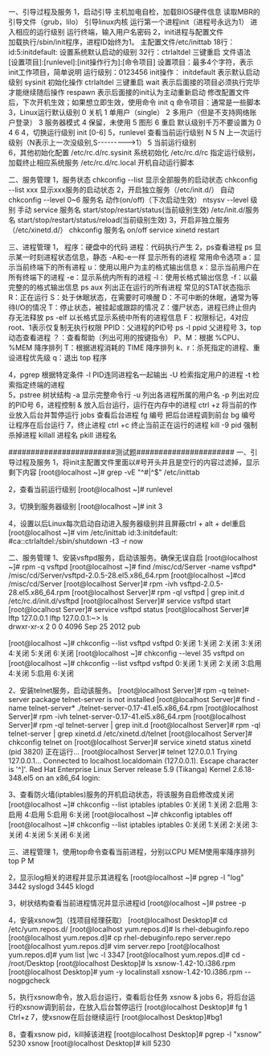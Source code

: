 一、引导过程及服务
1，启动引导
        主机加电自检，加载BIOS硬件信息
        读取MBR的引导文件（grub，lilo）
        引导linux内核
        运行第一个进程init（进程号永远为1）
        进入相应的运行级别
        运行终端，输入用户名密码
2，init进程与配置文件    
        加载执行/sbin/init程序，进程ID始终为1。
        主配置文件/etc/inittab
        18行：id:5:initdefault:		设置系统默认启动的级别
        32行：ctrlaltdel			三键重启
文件语法
[设置项目]:[runlevel]:[init操作行为]:[命令项目]
设置项目：最多4个字符，表示init工作项目，简单说明
运行级别：0123456
init操作：
	initdefault    表示默认启动级别
	sysinit	    初始化操作
	ctrlaltdel  	    三键重启
	wait	    表示后面接的项目必须执行完毕才能继续随后操作
	respawn	    表示后面接的init认为主动重新启动
     修改配置文件后，下次开机生效；如果想立即生效，使用命令 init q
命令项目：通常是一些脚本
3，Linux运行默认级别
             0    关机
             1    单用户（single）
             2    多用户（但是不支持网络账户登录）
             3    服务器模式
             4    保留，未使用
             5    图形
             6    重启
默认级别千万不要设置为 0 4 6
4，切换运行级别
	init [0-6]
5，runlevel        查看当前运行级别
N    5
N        上一次运行级别（N表示上一次没级别,S--------->1）
5         当前运行级别  
6，其他初始化配置
        /etc/rc.d/rc.sysinit 系统初始化
        /etc/rc.d/rc	     指定运行级别，加载终止相应系统服务
        /etc/rc.d/rc.local   开机自动运行脚本
 
二、服务管理
1，服务状态
        chkconfig --list		显示全部服务的启动状态
        chkconfig --list xxx	显示xxx服务的启动状态
2，开启独立服务（/etc/init.d/）
自动
      chkconfig --level 0~6 服务名 动作(on/off)（下次启动生效）
      ntsysv --level 级别
手动
      service 服务名 start/stop/restart/status(当前级别生效)
      /etc/init.d/服务名 start/stop/restart/status/reload(当前级别生效)
3，开启非独立服务（/etc/xinetd.d/）
      chkconfig 服务名 on/off
      service xinetd restart

三、进程管理
1， 程序：硬盘中的代码
      进程：代码执行产生
2，ps查看进程
ps    显示某一时刻进程状态信息，静态
    	-A和-e一样	显示所有的进程	
常用命令选项
	a：显示当前终端下的所有进程
	u：使用以用户为主的格式输出信息
	x：显示当前用户在所有终端下的进程
	-e：显示系统内所有的进程
	-l：使用长格式输出信息
	-f：以最完整的的格式输出信息
ps aux    列出正在运行的所有进程
常见的STAT状态指示
        R：正在运行
	S：处于休眠状态，在需要时可唤醒
	D：不可中断的休眠，通常为等待I/O的情况
	T：停止状态，被挂起或跟踪的情况
	Z：僵尸状态，进程已终止但内存无法释放
ps -elf     以长格式显示系统中所有的进程信息
            	F：权限标记，4对应root、1表示仅复制无执行权限
            	PPID：父进程的PID号
ps -l   ppid 父进程号
3，top动态查看进程
	？：查看帮助（列出可用的按键指令）
	P、M：根据 %CPU、%MEM 降序排列
	T：根据进程消耗的 TIME 降序排列
	k、r：杀死指定的进程、重设进程优先级
	q：退出 top 程序

4，pgrep	 根据特定条件
	-l	PID连同进程名一起输出
	-U	检索指定用户的进程
	-t	检索指定终端的进程		
5，pstree 树状结构
	-a	显示完整命令行
	-u	列出各进程所属的用户名
	-p	列出对应的PID号
6，进程控制
	&	放入后台运行，运行在内存中的进程
        ctrl +z	将当前的作业放入后台并暂停运行
        jobs		查看后台进程
        fg 编号	把后台进程调到前台
        bg 编号	让程序在后台运行
7，终止进程
        ctrl +c	终止当前正在运行的进程
        kill -9 pid	强制杀掉进程
        killall 	进程名
        pkill   	进程名



########################测试题######################
一、引导过程及服务
1，将init主配置文件里面以#号开头并且是空行的内容过滤掉，显示剩下内容
[root@localhost ~]# grep -vE "^#|^$" /etc/inittab

2，查看当前运行级别
[root@localhost ~]# runlevel

3，切换到服务器级别
[root@localhost ~]# init 3

4，设置以后Linux每次启动自动进入服务器级别并且屏蔽ctrl + alt + del重启
[root@localhost ~]# vim /etc/inittab
id:3:initdefault:
#ca::ctrlaltdel:/sbin/shutdown -t3 -r now

二、服务管理
1、安装vsftpd服务，启动该服务。确保无误自启
[root@localhost ~]# rpm -q vsftpd
[root@localhost ~]# find /misc/cd/Server -name vsftpd*
/misc/cd/Server/vsftpd-2.0.5-28.el5.x86_64.rpm
[root@localhost ~]#cd /misc/cd/Server
[root@localhost Server]# rpm -ivh vsftpd-2.0.5-28.el5.x86_64.rpm 
[root@localhost Server]# rpm -ql vsftpd | grep init.d
/etc/rc.d/init.d/vsftpd
[root@localhost Server]# service vsftpd start
[root@localhost Server]# service vsftpd status
[root@localhost Server]# lftp 127.0.0.1
lftp 127.0.0.1:~> ls                
drwxr-xr-x    2 0        0            4096 Sep 25  2012 pub

[root@localhost ~]# chkconfig --list vsftpd
vsftpd          0:关闭  1:关闭  2:关闭  3:关闭  4:关闭  5:关闭  6:关闭
[root@localhost ~]# chkconfig --level 35 vsftpd on
[root@localhost ~]# chkconfig --list vsftpd
vsftpd          0:关闭  1:关闭  2:关闭  3:启用  4:关闭  5:启用  6:关闭

2、安装telnet服务，启动该服务。
[root@localhost Server]# rpm -q telnet-server
package telnet-server is not installed
[root@localhost Server]# find -name telnet-server*
./telnet-server-0.17-41.el5.x86_64.rpm
[root@localhost Server]# rpm -ivh telnet-server-0.17-41.el5.x86_64.rpm 
[root@localhost Server]# rpm -ql telnet-server | grep init.d
[root@localhost Server]# rpm -ql telnet-server | grep xinetd.d
/etc/xinetd.d/telnet
[root@localhost Server]# chkconfig telnet on
[root@localhost Server]# service xinetd status
xinetd (pid  3820) 正在运行...
[root@localhost Server]# telnet 127.0.0.1
Trying 127.0.0.1...
Connected to localhost.localdomain (127.0.0.1).
Escape character is '^]'.
Red Hat Enterprise Linux Server release 5.9 (Tikanga)
Kernel 2.6.18-348.el5 on an x86_64
login: 


3、查看防火墙(iptables)服务的开机启动状态，将该服务自启修改成关闭
[root@localhost ~]# chkconfig --list iptables
iptables        0:关闭  1:关闭  2:启用  3:启用  4:启用  5:启用  6:关闭
[root@localhost ~]# chkconfig iptables off
[root@localhost ~]# chkconfig --list iptables
iptables        0:关闭  1:关闭  2:关闭  3:关闭  4:关闭  5:关闭  6:关闭

三、进程管理
1，使用top命令查看当前进程，分别以CPU MEM使用率降序排列
top
P
M

2，显示log相关的进程并显示其进程名
[root@localhost ~]# pgrep -l "log"
3442 syslogd
3445 klogd

3，树状结构查看当前进程情况并显示进程id
[root@localhost ~]# pstree -p


4，安装xsnow包（找项目经理获取）
[root@localhost Desktop]# cd /etc/yum.repos.d/
[root@localhost yum.repos.d]# ls
rhel-debuginfo.repo
[root@localhost yum.repos.d]# cp rhel-debuginfo.repo server.repo
[root@localhost yum.repos.d]# vim server.repo 
[root@localhost yum.repos.d]# yum list |wc -l
3347
[root@localhost yum.repos.d]# cd -
/root/Desktop
[root@localhost Desktop]# ls
xsnow-1.42-10.i386.rpm
[root@localhost Desktop]# yum -y localinstall xsnow-1.42-10.i386.rpm --nogpgcheck

5，执行xsnow命令，放入后台运行，查看后台任务
xsnow  &
jobs
6，将后台运行的xsnow调到前台，在放入后台暂停运行
[root@localhost Desktop]# fg 1
Ctrl+z
7，使xsnow在后台继续运行
[root@localhost Desktop]#bg1

8，查看xsnow pid，kill掉该进程
[root@localhost Desktop]# pgrep -l "xsnow"
5230 xsnow
[root@localhost Desktop]# kill 5230
